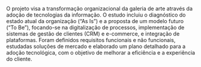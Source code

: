 O projeto visa a transformação organizacional da galeria de arte através da adoção de tecnologias da informação. O estudo incluiu o diagnóstico do estado atual da organização (“As Is”) e a proposta de um modelo futuro (“To Be”), focando-se na digitalização de processos, implementação de sistemas de gestão de clientes (CRM) e e-commerce, e integração de plataformas. Foram definidos requisitos funcionais e não funcionais, estudadas soluções de mercado e elaborado um plano detalhado para a adoção tecnológica, com o objetivo de melhorar a eficiência e a experiência do cliente.
